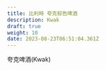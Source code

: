 ```yaml
---
title: 比利時 夸克棕色啤酒
description: Kwak
draft: true
weight: 10
date: 2023-08-23T06:51:04.361Z
---
```

夸克啤酒(Kwak)